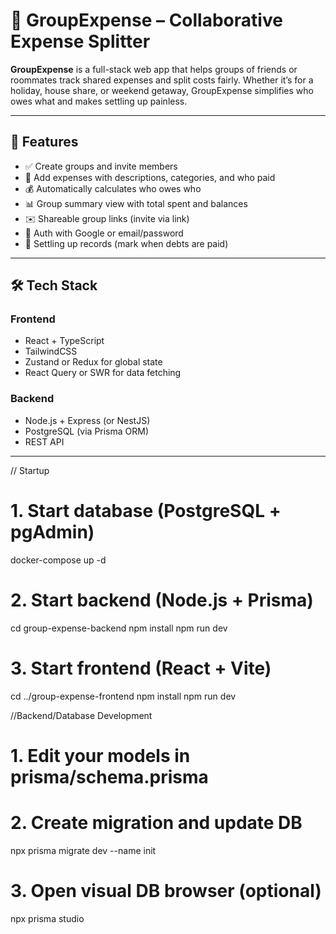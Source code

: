# 💸 GroupExpense – Collaborative Expense Splitter

**GroupExpense** is a full-stack web app that helps groups of friends or roommates track shared expenses and split costs fairly. Whether it’s for a holiday, house share, or weekend getaway, GroupExpense simplifies who owes what and makes settling up painless.

---

## 🚀 Features

- ✅ Create groups and invite members
- 🧾 Add expenses with descriptions, categories, and who paid
- 💰 Automatically calculates who owes who
- 📊 Group summary view with total spent and balances
- ✉️ Shareable group links (invite via link)
- 🔐 Auth with Google or email/password
- 🧮 Settling up records (mark when debts are paid)

---

## 🛠️ Tech Stack

### Frontend

- React + TypeScript
- TailwindCSS
- Zustand or Redux for global state
- React Query or SWR for data fetching

### Backend

- Node.js + Express (or NestJS)
- PostgreSQL (via Prisma ORM)
- REST API

---

// Startup

# 1. Start database (PostgreSQL + pgAdmin)

docker-compose up -d

# 2. Start backend (Node.js + Prisma)

cd group-expense-backend
npm install
npm run dev

# 3. Start frontend (React + Vite)

cd ../group-expense-frontend
npm install
npm run dev

//Backend/Database Development

# 1. Edit your models in prisma/schema.prisma

# 2. Create migration and update DB

npx prisma migrate dev --name init

# 3. Open visual DB browser (optional)

npx prisma studio
